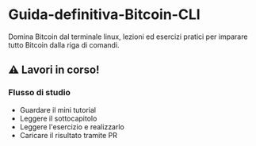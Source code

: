 # Guida-definitiva-Bitcoin-CLI
Domina Bitcoin dal terminale linux, lezioni ed esercizi pratici per imparare tutto Bitcoin dalla riga di comandi.

## :warning: Lavori in corso!

### Flusso di studio
- Guardare il mini tutorial
- Leggere il sottocapitolo
- Leggere l'esercizio e realizzarlo
- Caricare il risultato tramite PR

